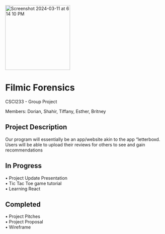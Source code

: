 <img width="206" alt="Screenshot 2024-03-11 at 6 14 10 PM" src="https://github.com/brit05h/FilmicForensics/assets/73260417/8b17d9d9-602f-471c-b7c0-a58d406c5622">

# Filmic Forensics
CSCI233 - Group Project 

Members: Dorian, Shahir, Tiffany, Esther, Britney 

## Project Description
Our program will essentially be an 
app/website akin to the app 
“letterboxd. Users will be able to upload their 
reviews for others to see and gain 
recommendations

## In Progress
• Project Update Presentation <br>
• Tic Tac Toe game tutorial <br>
• Learning React 

## Completed
• Project Pitches<br>
• Project Proposal<br>
• Wireframe
